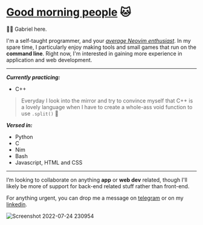 # [Good morning people](https://www.youtube.com/watch?v=iqWqSxJtBDw&ab_channel=klantskalle) 🐱

👋🤡 Gabriel here.

I'm a self-taught programmer, and your *[average Neovim enthusiast](https://upload.wikimedia.org/wikipedia/commons/9/92/5_circus_clowns_LCCN2002718921.jpg)*. In my spare time, I particularly enjoy making tools and small games that run on the **command line**. Right now, I'm interested in gaining more experience in application and web development.

------

***Currently practicing:***
* C++
> Everyday I look into the mirror and try to convince myself that C++ is a lovely language when I have to create a whole-ass void function to use `.split()` 💞️

***Versed in:***
* Python
* C
* Nim
* Bash 
* Javascript, HTML and CSS

------

I’m looking to collaborate on anything **app** or **web dev** related, though I'll likely be more of support for back-end related stuff rather than front-end.  

For anything urgent, you can drop me a message on [telegram](https://t.ne/gongahkia) or on my [linkedin](https://www.linkedin.com/in/gabriel-ong-a87022208/).  

![Screenshot 2022-07-24 230954](https://user-images.githubusercontent.com/117062305/205640295-b29d6c08-1fb5-4621-bca6-ed72b8b9444f.jpg)
